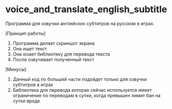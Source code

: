 # voice_and_translate_english_subtitle
Программа для озвучки английских субтитров на русском в играх.

[Принцип работы]
1) Программа делает скриншот экрана
2) Она ищет текст
3) Она юзает библиотеку для перевода текста
4) После озвучивает полученный текст


[Минусы]
1) Данный код по большей части подойдет только для озвучки субтитров в играх
2) Библиотека для перевода которая сейчас используется имеет ограничение по переводам в сутки, когда превышен лимит бан на сутки вроде
